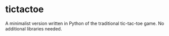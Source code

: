 # tictactoe
A minimalist version written in Python of the traditional tic-tac-toe game. No additional libraries needed.
